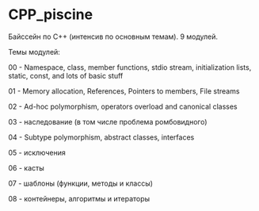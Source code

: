 # CPP_piscine

Байссейн по C++ (интенсив по основным темам). 9 модулей.

Темы модулей:

00 - Namespace, class, member functions, stdio stream, initialization lists, static, const, and lots of basic stuff

01 - Memory allocation, References, Pointers to members, File streams

02 - Ad-hoc polymorphism, operators overload and canonical classes

03 - наследование (в том числе проблема ромбовидного)

04 - Subtype polymorphism, abstract classes, interfaces

05 - исключения

06 - касты

07 - шаблоны (функции, методы и классы)

08 - контейнеры, алгоритмы и итераторы
